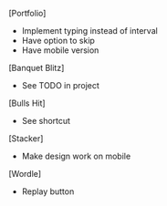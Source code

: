 [Portfolio]

- Implement typing instead of interval
- Have option to skip
- Have mobile version

[Banquet Blitz]

- See TODO in project

[Bulls Hit]

- See shortcut

[Stacker]

- Make design work on mobile

[Wordle]

- Replay button
